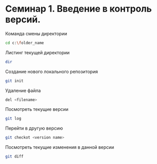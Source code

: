 # Семинар 1. Введение в контроль версий.

Команда смены директории
```sh
cd c:\folder_name
```

Листинг текущей директории
```sh
dir
```

Создание нового локального репозитория
```sh
git init
```

Удаление файла
```sh
del <filename>
```

Посмотреть текущие версии
```sh
git log
```

Перейти в другую версию
```sh
git checkot <version name>
```

Посмотреть текущие изменения в данной версии
```sh
git diff
```
